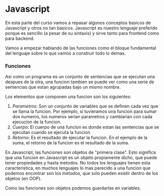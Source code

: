 # Javascript

En esta parte del curso vamos a repasar algunos conceptos basicos de Javascript y otros no tan basicos. Javascript es nuestro lenguaje preferido porque es sencillo (a pesar de su sintaxis) y sirve tanto para frontend como para backend.

Vamos a empezar hablando de las funciones como el bloque fundamental del lenguaje sobre lo que vamos a construir todo lo demas.

### Funciones

Asi como un programa es un conjunto de sentencias que se ejecutan una despues de la otra, una funcion tambien se puede ver como una serie de sentencias que estan agrupadas bajo un mismo nombre.

Los elementos que componen una funcion son los siguientes:

1. *Parametros*: Son un conjunto de variables que se definen cada vez que se llama la funcion. Por ejemplo, si tuvieramos una funcion para sumar dos numeros, los numeros serian parametros y cambiarian con cada ejecucion de la funcion.
2. *Cuerpo*: El cuerpo de una funcion es donde estan las sentencias que se ejecutan cuando se ejecuta la funcion.
3. *Retorno*: Es el resultado de ejecutar la funcion. En el ejemplo de la suma, el retorno de la funcion es el resultado de la suma.

En Javascript, las funciones son objetos de "primera clase". Esto significa que una funcion en Javascript es un objeto propiamente dicho, que puede tener propiedades y hasta metodos. No todos los lenguajes tienen esta caracteristica, en muchos lenguajes lo mas parecido a una funcion que podemos encontrar son los metodos, que solo pueden existir dentro de los objetos (en OOP).

Como las funciones son objetos podemos guardarlas en variables.